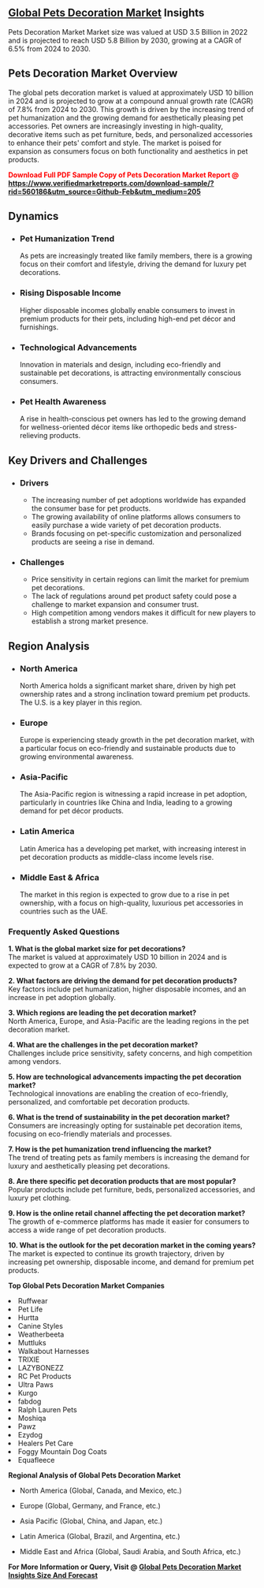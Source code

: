 <h2><a href="https://www.verifiedmarketreports.com/download-sample/?rid=560186&amp;utm_source=Github&amp;utm_medium=205" target="_blank">Global Pets Decoration Market</a> Insights</h2><p>Pets Decoration Market Market size was valued at USD 3.5 Billion in 2022 and is projected to reach USD 5.8 Billion by 2030, growing at a CAGR of 6.5% from 2024 to 2030.</p><p> <h2>Pets Decoration Market Overview</h2> <p>The global pets decoration market is valued at approximately USD 10 billion in 2024 and is projected to grow at a compound annual growth rate (CAGR) of 7.8% from 2024 to 2030. This growth is driven by the increasing trend of pet humanization and the growing demand for aesthetically pleasing pet accessories. Pet owners are increasingly investing in high-quality, decorative items such as pet furniture, beds, and personalized accessories to enhance their pets' comfort and style. The market is poised for expansion as consumers focus on both functionality and aesthetics in pet products.</p> <p><strong><p><span class=""><span style="color: #ff0000;"><strong>Download Full PDF Sample Copy of Pets Decoration Market Report</strong> @ </span><a href="https://www.verifiedmarketreports.com/download-sample/?rid=560186&amp;utm_source=Github-Feb&amp;utm_medium=205" target="_blank">https://www.verifiedmarketreports.com/download-sample/?rid=560186&amp;utm_source=Github-Feb&amp;utm_medium=205</a></span></p></strong></p> <h2>Dynamics</h2> <ul> <li><h3>Pet Humanization Trend</h3> As pets are increasingly treated like family members, there is a growing focus on their comfort and lifestyle, driving the demand for luxury pet decorations.</li> <li><h3>Rising Disposable Income</h3> Higher disposable incomes globally enable consumers to invest in premium products for their pets, including high-end pet décor and furnishings.</li> <li><h3>Technological Advancements</h3> Innovation in materials and design, including eco-friendly and sustainable pet decorations, is attracting environmentally conscious consumers.</li> <li><h3>Pet Health Awareness</h3> A rise in health-conscious pet owners has led to the growing demand for wellness-oriented décor items like orthopedic beds and stress-relieving products.</li> </ul> <h2>Key Drivers and Challenges</h2> <ul> <li><h3>Drivers</h3> <ul> <li>The increasing number of pet adoptions worldwide has expanded the consumer base for pet products.</li> <li>The growing availability of online platforms allows consumers to easily purchase a wide variety of pet decoration products.</li> <li>Brands focusing on pet-specific customization and personalized products are seeing a rise in demand.</li> </ul> </li> <li><h3>Challenges</h3> <ul> <li>Price sensitivity in certain regions can limit the market for premium pet decorations.</li> <li>The lack of regulations around pet product safety could pose a challenge to market expansion and consumer trust.</li> <li>High competition among vendors makes it difficult for new players to establish a strong market presence.</li> </ul> </li> </ul> <h2>Region Analysis</h2> <ul> <li><h3>North America</h3> North America holds a significant market share, driven by high pet ownership rates and a strong inclination toward premium pet products. The U.S. is a key player in this region.</li> <li><h3>Europe</h3> Europe is experiencing steady growth in the pet decoration market, with a particular focus on eco-friendly and sustainable products due to growing environmental awareness.</li> <li><h3>Asia-Pacific</h3> The Asia-Pacific region is witnessing a rapid increase in pet adoption, particularly in countries like China and India, leading to a growing demand for pet décor products.</li> <li><h3>Latin America</h3> Latin America has a developing pet market, with increasing interest in pet decoration products as middle-class income levels rise.</li> <li><h3>Middle East & Africa</h3> The market in this region is expected to grow due to a rise in pet ownership, with a focus on high-quality, luxurious pet accessories in countries such as the UAE.</li> </ul> <h3>Frequently Asked Questions</h3> <p><strong>1. What is the global market size for pet decorations?</strong><br> The market is valued at approximately USD 10 billion in 2024 and is expected to grow at a CAGR of 7.8% by 2030.</p> <p><strong>2. What factors are driving the demand for pet decoration products?</strong><br> Key factors include pet humanization, higher disposable incomes, and an increase in pet adoption globally.</p> <p><strong>3. Which regions are leading the pet decoration market?</strong><br> North America, Europe, and Asia-Pacific are the leading regions in the pet decoration market.</p> <p><strong>4. What are the challenges in the pet decoration market?</strong><br> Challenges include price sensitivity, safety concerns, and high competition among vendors.</p> <p><strong>5. How are technological advancements impacting the pet decoration market?</strong><br> Technological innovations are enabling the creation of eco-friendly, personalized, and comfortable pet decoration products.</p> <p><strong>6. What is the trend of sustainability in the pet decoration market?</strong><br> Consumers are increasingly opting for sustainable pet decoration items, focusing on eco-friendly materials and processes.</p> <p><strong>7. How is the pet humanization trend influencing the market?</strong><br> The trend of treating pets as family members is increasing the demand for luxury and aesthetically pleasing pet decorations.</p> <p><strong>8. Are there specific pet decoration products that are most popular?</strong><br> Popular products include pet furniture, beds, personalized accessories, and luxury pet clothing.</p> <p><strong>9. How is the online retail channel affecting the pet decoration market?</strong><br> The growth of e-commerce platforms has made it easier for consumers to access a wide range of pet decoration products.</p> <p><strong>10. What is the outlook for the pet decoration market in the coming years?</strong><br> The market is expected to continue its growth trajectory, driven by increasing pet ownership, disposable income, and demand for premium pet products.</p> </p><p><strong>Top Global Pets Decoration Market Companies</strong></p><div data-test-id=""><p><li>Ruffwear</li><li> Pet Life</li><li> Hurtta</li><li> Canine Styles</li><li> Weatherbeeta</li><li> Muttluks</li><li> Walkabout Harnesses</li><li> TRIXIE</li><li> LAZYBONEZZ</li><li> RC Pet Products</li><li> Ultra Paws</li><li> Kurgo</li><li> fabdog</li><li> Ralph Lauren Pets</li><li> Moshiqa</li><li> Pawz</li><li> Ezydog</li><li> Healers Pet Care</li><li> Foggy Mountain Dog Coats</li><li> Equafleece</li></p><div><strong>Regional Analysis of&nbsp;Global Pets Decoration Market</strong></div><ul><li dir="ltr"><p dir="ltr">North America&nbsp;(Global, Canada, and Mexico, etc.)</p></li><li dir="ltr"><p dir="ltr">Europe (Global, Germany, and France, etc.)</p></li><li dir="ltr"><p dir="ltr">Asia Pacific&nbsp;(Global, China, and Japan, etc.)</p></li><li dir="ltr"><p dir="ltr">Latin America&nbsp;(Global, Brazil, and Argentina, etc.)</p></li><li dir="ltr">Middle East and Africa&nbsp;(Global, Saudi Arabia, and South Africa, etc.)</li></ul><p><strong>For More Information or Query, Visit @&nbsp;</strong><strong><a href="https://www.verifiedmarketreports.com/product/pets-decoration-market-size-and-forecast/?utm_source=Github&amp;utm_medium=205" target="_blank">Global Pets Decoration Market Insights Size And Forecast</a></strong></p></div>
